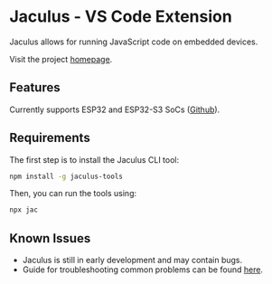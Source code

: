 # Jaculus - VS Code Extension

Jaculus allows for running JavaScript code on embedded devices.

Visit the project [homepage](https://jaculus.org/getting-started/).


## Features

Currently supports ESP32 and ESP32-S3 SoCs ([Github](https://github.com/cubicap/Jaculus-esp32)).


## Requirements

The first step is to install the Jaculus CLI tool:

```bash
npm install -g jaculus-tools
```

Then, you can run the tools using:

```bash
npx jac
```

## Known Issues

- Jaculus is still in early development and may contain bugs.
- Guide for troubleshooting common problems can be found [here](https://jaculus.org/troubleshooting/).
